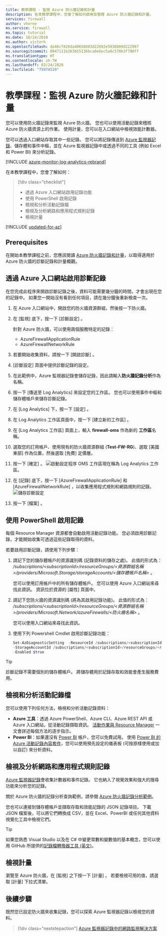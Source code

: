 ```yaml
---
title: 教學課程 - 監視 Azure 防火牆記錄和計量
description: 在本教學課程中，您會了解如何啟用及管理 Azure 防火牆記錄和計量。
services: firewall
author: vhorne
ms.service: firewall
ms.topic: tutorial
ms.date: 10/24/2018
ms.author: victorh
ms.openlocfilehash: da46cf826da40658883d22692e5038b09d222907
ms.sourcegitcommit: 0947111b263015136bca0e6ec5a8c570b3f700ff
ms.translationtype: HT
ms.contentlocale: zh-TW
ms.lasthandoff: 03/24/2020
ms.locfileid: "75974519"
---
```

# <a name="tutorial-monitor-azure-firewall-logs-and-metrics"></a>教學課程：監視 Azure 防火牆記錄和計量

您可以使用防火牆記錄來監視 Azure 防火牆。 您也可以使用活動記錄來稽核 Azure 防火牆資源上的作業。 使用計量，您可以在入口網站中檢視效能計數器。

您可以透過入口網站存取其中一些記錄。 您可以將記錄傳送到 [Azure 監視器記錄](../azure-monitor/insights/azure-networking-analytics.md)、儲存體和事件中樞，並在 Azure 監視器記錄中或透過不同的工具 (例如 Excel 和 Power BI) 來分析記錄。

[!INCLUDE [azure-monitor-log-analytics-rebrand](../../includes/azure-monitor-log-analytics-rebrand.md)]

在本教學課程中，您會了解如何：

> [!div class="checklist"]
> * 透過 Azure 入口網站啟用記錄功能
> * 使用 PowerShell 啟用記錄
> * 檢視和分析活動記錄檔
> * 檢視及分析網路和應用程式規則記錄
> * 檢視計量


[!INCLUDE [updated-for-az](../../includes/updated-for-az.md)]

## <a name="prerequisites"></a>Prerequisites

在開始本教學課程之前，您應該閱讀 [Azure 防火牆記錄和計量](logs-and-metrics.md)，以取得適用於 Azure 防火牆的診斷記錄和計量概觀。


## <a name="enable-diagnostic-logging-through-the-azure-portal"></a>透過 Azure 入口網站啟用診斷記錄

在您完成此程序來開啟診斷記錄之後，資料可能需要幾分鐘的時間，才會出現在您的記錄中。 如果您一開始沒有看到任何項目，請在幾分鐘後重新檢查一次。

1. 在 Azure 入口網站中，開啟您的防火牆資源群組，然後按一下防火牆。
2. 在 [監視]  底下，按一下 [診斷設定]  。

   針對 Azure 防火牆，可以使用兩個服務特定的記錄：

   * AzureFirewallApplicationRule
   * AzureFirewallNetworkRule

3. 若要開始收集資料，請按一下 [開啟診斷]  。
4. [診斷設定]  頁面中提供診斷記錄的設定。
5. 在此範例中，Azure 監視器記錄會儲存記錄，因此請輸入**防火牆記錄分析**作為名稱。
6. 按一下 [傳送至 Log Analytics]  來設定您的工作區。 您也可以使用事件中樞和儲存體帳戶來儲存診斷記錄。
7. 在 [Log Analytics]  下，按一下 [設定]  。
8. 在 Log Analytics 工作區頁面中，按一下 [建立新的工作區]  。
9. 在 [Log Analytics 工作區]  頁面上，輸入 **firewall-oms** 作為新的  **工作區**名稱。
10. 選取您的訂用帳戶、使用現有的防火牆資源群組 (**Test-FW-RG**)、選取 [美國東部]  作為位置，然後選取 [免費]  定價層。
11. 按一下 [確定]  。
   ![啟動設定程序][1] OMS 工作區現在稱為 Log Analytics 工作區。  
12. 在 [記錄]  底下，按一下 [AzureFirewallApplicationRule]  和 [AzureFirewallNetworkRule]  ，以收集應用程式規則和網路規則的記錄。
   ![儲存診斷設定][2]
13. 按一下 [檔案]  。

## <a name="enable-logging-with-powershell"></a>使用 PowerShell 啟用記錄

每個 Resource Manager 資源都會自動啟用活動記錄功能。 您必須啟用診斷記錄，才能開始收集可透過這些記錄取得的資料。

若要啟用診斷記錄，請使用下列步驟：

1. 請記下您的儲存體帳戶的資源識別碼 (記錄資料的儲存之處)。 此值的形式為： */subscriptions/\<subscriptionId\>/resourceGroups/\<資源群組名稱\>/providers/Microsoft.Storage/storageAccounts/\<儲存體帳戶名稱\>* 。

   您可以使用訂用帳戶中的所有儲存體帳戶。 您可以使用 Azure 入口網站來尋找此資訊。 資訊位於資源的 [屬性]  頁面中。

2. 請記下您防火牆的資源識別碼 (將為其啟用記錄功能)。 此值的形式為： */subscriptions/\<subscriptionId\>/resourceGroups/\<資源群組名稱\>/providers/Microsoft.Network/azureFirewalls/\<防火牆名稱\>* 。

   您可以使用入口網站來尋找此資訊。

3. 使用下列 Powershell Cmdlet 啟用診斷記錄功能：

    ```powershell
    Set-AzDiagnosticSetting  -ResourceId /subscriptions/<subscriptionId>/resourceGroups/<resource group name>/providers/Microsoft.Network/azureFirewalls/<Firewall name> `
   -StorageAccountId /subscriptions/<subscriptionId>/resourceGroups/<resource group name>/providers/Microsoft.Storage/storageAccounts/<storage account name> `
   -Enabled $true     
    ```

> [!TIP]
>診斷記錄不需要個別的儲存體帳戶。 將儲存體用於記錄存取和效能會產生服務費用。

## <a name="view-and-analyze-the-activity-log"></a>檢視和分析活動記錄檔

您可以使用下列任何方法，檢視和分析活動記錄資料：

* **Azure 工具**：透過 Azure PowerShell、Azure CLI、Azure REST API 或 Azure 入口網站，從活動記錄擷取資訊。 [活動作業與 Resource Manager](../azure-resource-manager/management/view-activity-logs.md) 一文會詳述每個方法的逐步指示。
* **Power BI**：如果還沒有 [Power BI](https://powerbi.microsoft.com/pricing) 帳戶，您可以免費試用。 使用 [Power BI 的 Azure 活動記錄內容套件](https://powerbi.microsoft.com/en-us/documentation/powerbi-content-pack-azure-audit-logs/)，您可以使用預先設定的儀表板 (可按原樣使用或加以自訂) 來分析資料。

## <a name="view-and-analyze-the-network-and-application-rule-logs"></a>檢視及分析網路和應用程式規則記錄

[Azure 監視器記錄](../azure-monitor/insights/azure-networking-analytics.md)會收集計數器和事件記錄。 它也納入了視覺效果和強大的搜尋功能來分析您的記錄。

關於 Azure 防火牆的記錄分析查詢範例，請參閱 [Azure 防火牆記錄分析範例](log-analytics-samples.md)。

您也可以連接到儲存體帳戶並擷取存取和效能記錄的 JSON 記錄項目。 下載 JSON 檔案後，可以將它們轉換成 CSV，並在 Excel、PowerBI 或任何其他資料視覺化工具中檢視它們。

> [!TIP]
> 如果您熟悉 Visual Studio 以及在 C# 中變更常數和變數值的基本概念，您可以使用 GitHub 所提供的[記錄檔轉換器工具 (英文)](https://github.com/Azure-Samples/networking-dotnet-log-converter)。

## <a name="view-metrics"></a>檢視計量
瀏覽至 Azure 防火牆，在 [監視]  之下按一下 [計量]  。 若要檢視可用的值，請選取 [計量]  下拉式清單。

## <a name="next-steps"></a>後續步驟

既然您已設定防火牆來收集記錄，您可以探索 Azure 監視器記錄以檢視您的資料。

> [!div class="nextstepaction"]
> [Azure 監視器記錄中的網路監視解決方案](../azure-monitor/insights/azure-networking-analytics.md)

[1]: ./media/tutorial-diagnostics/figure1.png
[2]: ./media/tutorial-diagnostics/figure2.png
